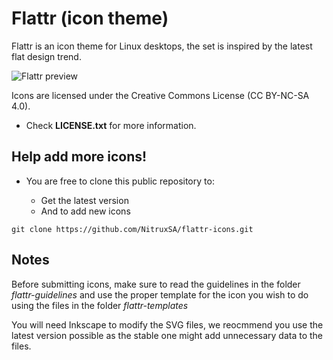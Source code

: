 Flattr (icon theme)
============

Flattr is an icon theme for Linux desktops, the set is inspired by the latest flat design trend.

![Flattr preview](http://store.nitrux.in/images/pic40.png "Flattr is a flat icon theme for Linux")

Icons are licensed under the Creative Commons License (CC BY-NC-SA 4.0). 
* Check **LICENSE.txt** for more information.


Help add more icons!
-------------

* You are free to clone this public repository to:

  * Get the latest version 
  * And to add new icons

`git clone https://github.com/NitruxSA/flattr-icons.git`


Notes
-------------

Before submitting icons, make sure to read the guidelines in the folder *flattr-guidelines* and use the proper template for the icon you wish to do using the files in the folder *flattr-templates*

You will need Inkscape to modify the SVG files, we reocmmend you use the latest version possible as the stable one might add unnecessary data to the files.
